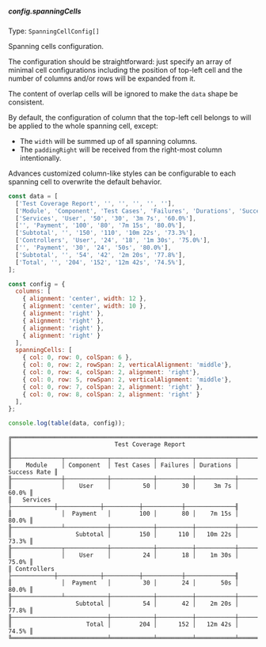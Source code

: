 ##### config.spanningCells

Type: `SpanningCellConfig[]`

Spanning cells configuration.

The configuration should be straightforward: just specify an array of minimal cell configurations including the position of top-left cell
and the number of columns and/or rows will be expanded from it.

The content of overlap cells will be ignored to make the `data` shape be consistent.

By default, the configuration of column that the top-left cell belongs to will be applied to the whole spanning cell, except:
* The `width` will be summed up of all spanning columns.
* The `paddingRight` will be received from the right-most column intentionally.

Advances customized column-like styles can be configurable to each spanning cell to overwrite the default behavior.

```js
const data = [
  ['Test Coverage Report', '', '', '', '', ''],
  ['Module', 'Component', 'Test Cases', 'Failures', 'Durations', 'Success Rate'],
  ['Services', 'User', '50', '30', '3m 7s', '60.0%'],
  ['', 'Payment', '100', '80', '7m 15s', '80.0%'],
  ['Subtotal', '', '150', '110', '10m 22s', '73.3%'],
  ['Controllers', 'User', '24', '18', '1m 30s', '75.0%'],
  ['', 'Payment', '30', '24', '50s', '80.0%'],
  ['Subtotal', '', '54', '42', '2m 20s', '77.8%'],
  ['Total', '', '204', '152', '12m 42s', '74.5%'],
];

const config = {
  columns: [
    { alignment: 'center', width: 12 },
    { alignment: 'center', width: 10 },
    { alignment: 'right' },
    { alignment: 'right' },
    { alignment: 'right' },
    { alignment: 'right' }
  ],
  spanningCells: [
    { col: 0, row: 0, colSpan: 6 },
    { col: 0, row: 2, rowSpan: 2, verticalAlignment: 'middle'},
    { col: 0, row: 4, colSpan: 2, alignment: 'right'},
    { col: 0, row: 5, rowSpan: 2, verticalAlignment: 'middle'},
    { col: 0, row: 7, colSpan: 2, alignment: 'right' },
    { col: 0, row: 8, colSpan: 2, alignment: 'right' }
  ],
};

console.log(table(data, config));
```

```
╔══════════════════════════════════════════════════════════════════════════════╗
║                             Test Coverage Report                             ║
╟──────────────┬────────────┬────────────┬──────────┬───────────┬──────────────╢
║    Module    │ Component  │ Test Cases │ Failures │ Durations │ Success Rate ║
╟──────────────┼────────────┼────────────┼──────────┼───────────┼──────────────╢
║              │    User    │         50 │       30 │     3m 7s │        60.0% ║
║   Services   ├────────────┼────────────┼──────────┼───────────┼──────────────╢
║              │  Payment   │        100 │       80 │    7m 15s │        80.0% ║
╟──────────────┴────────────┼────────────┼──────────┼───────────┼──────────────╢
║                  Subtotal │        150 │      110 │   10m 22s │        73.3% ║
╟──────────────┬────────────┼────────────┼──────────┼───────────┼──────────────╢
║              │    User    │         24 │       18 │    1m 30s │        75.0% ║
║ Controllers  ├────────────┼────────────┼──────────┼───────────┼──────────────╢
║              │  Payment   │         30 │       24 │       50s │        80.0% ║
╟──────────────┴────────────┼────────────┼──────────┼───────────┼──────────────╢
║                  Subtotal │         54 │       42 │    2m 20s │        77.8% ║
╟───────────────────────────┼────────────┼──────────┼───────────┼──────────────╢
║                     Total │        204 │      152 │   12m 42s │        74.5% ║
╚═══════════════════════════╧════════════╧══════════╧═══════════╧══════════════╝
```
